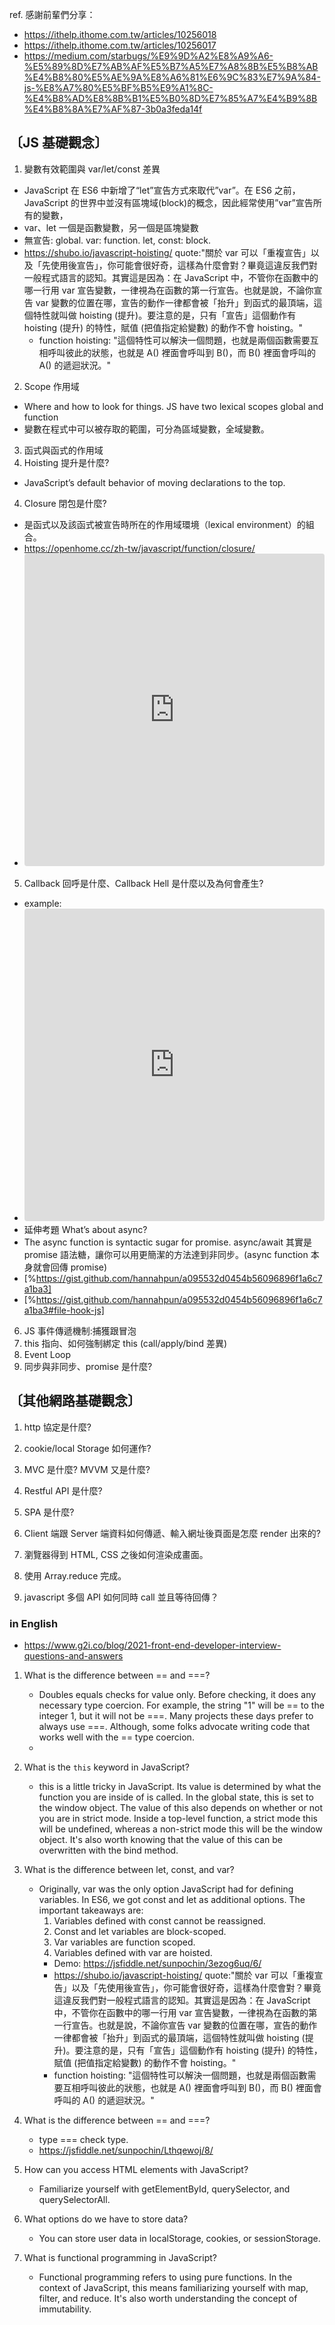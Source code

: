 ref. 感謝前輩們分享：

- https://ithelp.ithome.com.tw/articles/10256018
- https://ithelp.ithome.com.tw/articles/10256017
- https://medium.com/starbugs/%E9%9D%A2%E8%A9%A6-%E5%89%8D%E7%AB%AF%E5%B7%A5%E7%A8%8B%E5%B8%AB%E4%B8%80%E5%AE%9A%E8%A6%81%E6%9C%83%E7%9A%84-js-%E8%A7%80%E5%BF%B5%E9%A1%8C-%E4%B8%AD%E8%8B%B1%E5%B0%8D%E7%85%A7%E4%B9%8B%E4%B8%8A%E7%AF%87-3b0a3feda14f

## 〔JS 基礎觀念〕

1. 變數有效範圍與 var/let/const 差異

- JavaScript 在 ES6 中新增了“let”宣告方式來取代”var”。在 ES6 之前，JavaScript 的世界中並沒有區塊域(block)的概念，因此經常使用”var”宣告所有的變數，
- var、let 一個是函數變數，另一個是區塊變數
- 無宣告: global. var: function. let, const: block.
- https://shubo.io/javascript-hoisting/ quote:"關於 var 可以「重複宣告」以及「先使用後宣告」，你可能會很好奇，這樣為什麼會對？畢竟這違反我們對一般程式語言的認知。其實這是因為：在 JavaScript 中，不管你在函數中的哪一行用 var 宣告變數，一律視為在函數的第一行宣告。也就是說，不論你宣告 var 變數的位置在哪，宣告的動作一律都會被「抬升」到函式的最頂端，這個特性就叫做 hoisting (提升)。要注意的是，只有「宣告」這個動作有 hoisting (提升) 的特性，賦值 (把值指定給變數) 的動作不會 hoisting。"
  - function hoisting: "這個特性可以解決一個問題，也就是兩個函數需要互相呼叫彼此的狀態，也就是 A() 裡面會呼叫到 B()，而 B() 裡面會呼叫的 A() 的遞迴狀況。"

2. Scope 作用域

- Where and how to look for things. JS have two lexical scopes global and function
- 變數在程式中可以被存取的範圍，可分為區域變數，全域變數。

3. 函式與函式的作用域
4. Hoisting 提升是什麼?

- JavaScript’s default behavior of moving declarations to the top.

4. Closure 閉包是什麼?

- 是函式以及該函式被宣告時所在的作用域環境（lexical environment）的組合。
- https://openhome.cc/zh-tw/javascript/function/closure/
- <iframe src="https://codesandbox.io/embed/closure-qg5z25?fontsize=14&hidenavigation=1&theme=dark&view=editor"
    style="width:100%; height:500px; border:0; border-radius: 4px; overflow:hidden;"
    title="closure"
    allow="accelerometer; ambient-light-sensor; camera; encrypted-media; geolocation; gyroscope; hid; microphone; midi; payment; usb; vr; xr-spatial-tracking"
    sandbox="allow-forms allow-modals allow-popups allow-presentation allow-same-origin allow-scripts"
  ></iframe>

5. Callback 回呼是什麼、Callback Hell 是什麼以及為何會產生?

- example:
- <iframe src="https://codesandbox.io/embed/exciting-platform-hjlsqq?fontsize=14&hidenavigation=1&theme=dark&view=editor"
    style="width:100%; height:500px; border:0; border-radius: 4px; overflow:hidden;"
    title="callbackhell-promise"
    allow="accelerometer; ambient-light-sensor; camera; encrypted-media; geolocation; gyroscope; hid; microphone; midi; payment; usb; vr; xr-spatial-tracking"
    sandbox="allow-forms allow-modals allow-popups allow-presentation allow-same-origin allow-scripts"
  ></iframe>
- 延伸考題 What’s about async?
- The async function is syntactic sugar for promise.
  async/await 其實是 promise 語法糖，讓你可以用更簡潔的方法達到非同步。(async function 本身就會回傳 promise)
- [%https://gist.github.com/hannahpun/a095532d0454b56096896f1a6c7a1ba3]
- [%https://gist.github.com/hannahpun/a095532d0454b56096896f1a6c7a1ba3#file-hook-js]

6. JS 事件傳遞機制:捕獲跟冒泡
7. this 指向、如何強制綁定 this (call/apply/bind 差異)
8. Event Loop
9. 同步與非同步、promise 是什麼?

## 〔其他網路基礎觀念〕

1. http 協定是什麼?
2. cookie/local Storage 如何運作?
3. MVC 是什麼? MVVM 又是什麼?
4. Restful API 是什麼?
5. SPA 是什麼?
6. Client 端跟 Server 端資料如何傳遞、輸入網址後頁面是怎麼 render 出來的?
7. 瀏覽器得到 HTML, CSS 之後如何渲染成畫面。
8. 使用 Array.reduce 完成。

9. javascript 多個 API 如何同時 call 並且等待回傳？

### in English

- https://www.g2i.co/blog/2021-front-end-developer-interview-questions-and-answers

1. What is the difference between == and ===?

   - Doubles equals checks for value only. Before checking, it does any necessary type coercion. For example, the string "1" will be == to the integer 1, but it will not be ===. Many projects these days prefer to always use ===. Although, some folks advocate writing code that works well with the == type coercion.
   -

1. What is the `this` keyword in JavaScript?

   - this is a little tricky in JavaScript. Its value is determined by what the function you are inside of is called. In the global state, this is set to the window object. The value of this also depends on whether or not you are in strict mode. Inside a top-level function, a strict mode this will be undefined, whereas a non-strict mode this will be the window object. It's also worth knowing that the value of this can be overwritten with the bind method.

1. What is the difference between let, const, and var?

   - Originally, var was the only option JavaScript had for defining variables. In ES6, we got const and let as additional options. The important takeaways are:
     1. Variables defined with const cannot be reassigned.
     2. Const and let variables are block-scoped.
     3. Var variables are function scoped.
     4. Variables defined with var are hoisted.
     - Demo: https://jsfiddle.net/sunpochin/3ezog6uq/6/
     - https://shubo.io/javascript-hoisting/ quote:"關於 var 可以「重複宣告」以及「先使用後宣告」，你可能會很好奇，這樣為什麼會對？畢竟這違反我們對一般程式語言的認知。其實這是因為：在 JavaScript 中，不管你在函數中的哪一行用 var 宣告變數，一律視為在函數的第一行宣告。也就是說，不論你宣告 var 變數的位置在哪，宣告的動作一律都會被「抬升」到函式的最頂端，這個特性就叫做 hoisting (提升)。要注意的是，只有「宣告」這個動作有 hoisting (提升) 的特性，賦值 (把值指定給變數) 的動作不會 hoisting。"
     - function hoisting: "這個特性可以解決一個問題，也就是兩個函數需要互相呼叫彼此的狀態，也就是 A() 裡面會呼叫到 B()，而 B() 裡面會呼叫的 A() 的遞迴狀況。"

1. What is the difference between == and ===?
   - type === check type.
   - https://jsfiddle.net/sunpochin/Lthqewoj/8/
1. How can you access HTML elements with JavaScript?

   - Familiarize yourself with getElementById, querySelector, and querySelectorAll.

1. What options do we have to store data?
   - You can store user data in localStorage, cookies, or sessionStorage.
1. What is functional programming in JavaScript?
   - Functional programming refers to using pure functions. In the context of JavaScript, this means familiarizing yourself with map, filter, and reduce. It's also worth understanding the concept of immutability.
